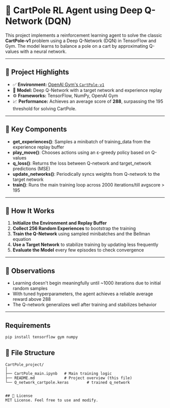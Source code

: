 # 🧠 CartPole RL Agent using Deep Q-Network (DQN)

This project implements a reinforcement learning agent to solve the classic **CartPole-v1** problem using a Deep Q-Network (DQN) in TensorFlow and Gym. The model learns to balance a pole on a cart by approximating Q-values with a neural network.

---

## 📌 Project Highlights

- ✅ **Environment:** [OpenAI Gym's `CartPole-v1`](https://www.gymlibrary.dev/environments/classic_control/cart_pole/)
- 🧠 **Model:** Deep Q-Network with a target network and experience replay
- ⚙️ **Frameworks:** TensorFlow, NumPy, OpenAI Gym
- 📈 **Performance:** Achieves an average score of **288**, surpassing the 195 threshold for solving CartPole.

---

## 🧱 Key Components

- **get_experiences()**: Samples a minibatch of training_data from the experience replay buffer  
- **play_move()**: Chooses actions using an ε-greedy policy based on Q-values  
- **q_loss()**: Returns the loss between Q-network and target_network predictions (MSE)  
- **update_networks()**: Periodically syncs weights from Q-network to the target network  
- **train()**: Runs the main training loop across 2000 iterations/till avgscore > 195  
---

## 🚀 How It Works
1. **Initialize the Environment and Replay Buffer**
2. **Collect 256 Random Experiences** to bootstrap the training
3. **Train the Q-Network** using sampled minibatches and the Bellman equation
4. **Use a Target Network** to stabilize training by updating less frequently
5. **Evaluate the Model** every few episodes to check convergence
---

## 🧪 Observations

- Learning doesn't begin meaningfully until ~1000 iterations due to initial random samples
- With tuned hyperparameters, the agent achieves a reliable average reward above 288
- The Q-network generalizes well after training and stabilizes behavior

---

## Requirements
```bash
pip install tensorflow gym numpy
```

## 📂 File Structure

```
CartPole_project/
│
├── CartPole_main.ipynb   # Main training logic
├── README.md             # Project overview (this file)
└── Q_network_cartpole.keras        # trained q_network
```
```

## 📜 License
MIT License. Feel free to use and modify.
